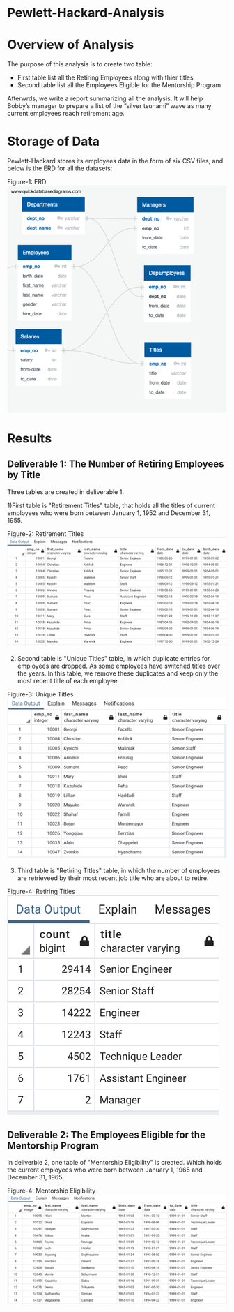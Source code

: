 # Pewlett-Hackard-Analysis
# Overview of Analysis
The purpose of this analysis is to create two table:
* First table list all the Retiring Employees along with thier titles
* Second table list all the Employees Eligible for the Mentorship Program

Afterwrds, we write a report summarizing all the analysis. It will help Bobby’s manager to prepare a list of the “silver tsunami” wave as many current employees reach retirement age.

# Storage of Data
Pewlett-Hackard stores its employees data in the form of six CSV files, and below is the ERD for all the datasets:

Figure-1: 
ERD![ERD OFPewlett-Hackard Data](https://github.com/FatimaJHussain/Pewlett-Hackard-Analysis/blob/main/EmployeeDB.png)

# Results
## Deliverable 1: The Number of Retiring Employees by Title
 Three tables are created in deliverable 1. 

1)First table is "Retirement Titles" table, that holds all the titles of current employees who were born between January 1, 1952 and December 31, 1955. 

Figure-2: 
Retirement Titles![Retirement Titles](https://github.com/FatimaJHussain/Pewlett-Hackard-Analysis/blob/main/Retirement_title.png)

2) Second table is "Unique Titles" table, in which duplicate entries for employees are dropped. As some employees have switched titles over the years. In this table, we remove these duplicates and keep only the most recent title of each employee.

Figure-3: 
Unique Titles![Unique Titles](https://github.com/FatimaJHussain/Pewlett-Hackard-Analysis/blob/main/unique_table.png)

3) Third table is "Retiring Titles" table, in which the number of employees are retrieveed by their most recent job title who are about to retire.

Figure-4: 
Retiring Titles![Retiring Titles](https://github.com/FatimaJHussain/Pewlett-Hackard-Analysis/blob/main/retiring_table.png)

## Deliverable 2: The Employees Eligible for the Mentorship Program
In deliverble 2, one table of "Mentorship Eligibility" is created. Which holds the current employees who were born between January 1, 1965 and December 31, 1965.

Figure-4: 
Mentorship Eligibility![Mentorship Eligibility](https://github.com/FatimaJHussain/Pewlett-Hackard-Analysis/blob/main/mentorship.png)
